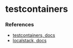# testcontainers

### References

- [testcontainers, docs](https://www.testcontainers.org/features/creating_container/)
- [localstack, docs](https://docs.localstack.cloud/overview/)
